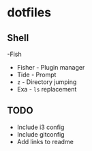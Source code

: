 # dotfiles

## Shell
-Fish
- Fisher - Plugin manager
- Tide - Prompt
- `z` - Directory jumping
- Exa - `ls` replacement 

## TODO
- Include i3 config
- Include gitconfig
- Add links to readme
